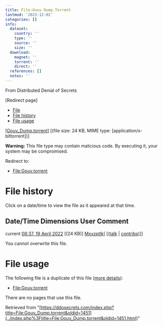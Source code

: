 ```yaml
---
title: File:Gouv Dump.Torrent
lastmod: '2023-12-02'
categories: []
info:
  dataset:
    country: ''
    type: ''
    source: ''
    size: ''
  download:
    magnet: ''
    torrent: ''
    direct: ''
  references: []
  notes: ''
---
```




From Distributed Denial of Secrets

[Redirect page]

- [File](./File:Gouv_Dump.torrent.html#file)
- [File history](./File:Gouv_Dump.torrent.html#filehistory)
- [File usage](./File:Gouv_Dump.torrent.html#filelinks)

[[Gouv_Dump.torrent](../images/2/29/Gouv_Dump.torrent "Gouv Dump.torrent")]
‎[(file size: 24 KB, MIME type:
[application/x-bittorrent])]

**Warning:** This file type may contain malicious code. By executing it,
your system may be compromised.

Redirect to:

- [File:Gouv.torrent](./File:Gouv.torrent.html "File:Gouv.torrent")

# File history

Click on a date/time to view the file as it appeared at that time.

Date/Time Dimensions User Comment
---
current [08:37, 19 April 2022](../images/2/29/Gouv_Dump.torrent) [(24 KB)] [Mxyzptlk](../index.php%3Ftitle=User:Mxyzptlk&action=edit&redlink=1.html "User:Mxyzptlk (page does not exist)")[ [([talk](../index.php%3Ftitle=User_talk:Mxyzptlk&action=edit&redlink=1.html "User talk:Mxyzptlk (page does not exist)") | [contribs](./Special:Contributions/Mxyzptlk.html "Special:Contributions/Mxyzptlk"))]]

You cannot overwrite this file.

# File usage

The following file is a duplicate of this file ([more
details](./Special:FileDuplicateSearch/Gouv_Dump.torrent.html "Special:FileDuplicateSearch/Gouv Dump.torrent")):

- [File:Gouv.torrent](./File:Gouv.torrent.html "File:Gouv.torrent")

There are no pages that use this file.

Retrieved from
"[https://ddosecrets.com/index.php?title=File:Gouv_Dump.torrent&oldid=1451](../index.php%3Ftitle=File:Gouv_Dump.torrent&oldid=1451.html)"

